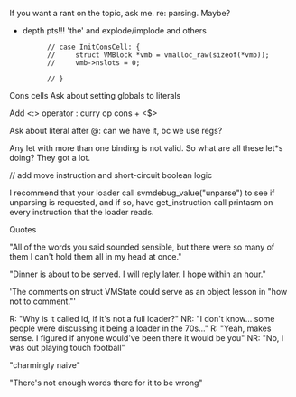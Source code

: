 If you want a rant on the topic, ask me. re: parsing. Maybe?
- depth pts!!! 'the' and explode/implode and others

            // case InitConsCell: {
            //     struct VMBlock *vmb = vmalloc_raw(sizeof(*vmb));
            //     vmb->nslots = 0;

            // }

Cons cells
Ask about setting globals to literals



Add <:> operator : curry op cons + <$>

Ask about literal after @: can we have it, bc we use regs?

Any let with more than one binding is not valid. So what are all these let*s
doing? They got a lot. 

// add move instruction and short-circuit boolean logic


I recommend that your loader call svmdebug_value("unparse") to see if unparsing 
is requested, and if so, have get_instruction call printasm on every 
instruction that the loader reads.


Quotes

"All of the words you said sounded sensible, but there were so many of them 
I can't hold them all in my head at once."

"Dinner is about to be served. I will reply later. I hope within an hour."

'The comments on struct VMState could serve as an object lesson in 
"how not to comment."'

R: "Why is it called ld, if it's not a full loader?"
NR: "I don't know... some people were discussing it being a loader in the 70s..."
R: "Yeah, makes sense. I figured if anyone would've been there it would be you"
NR: "No, I was out playing touch football"


"charmingly naive"

"There's not enough words there for it to be wrong"